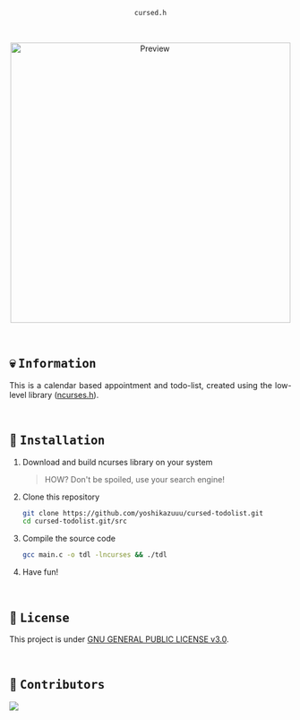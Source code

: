 <div align="justify">
<div align="center">

```ocaml
cursed.h
```

<br>

<p align="center">
  <img src="https://user-images.githubusercontent.com/93292023/212818297-5330fb4f-dd34-4936-840b-fb9fd7ccabc3.png" width="500px" alt="Preview"/>
</p>

<br>
</div>

## :skull: <samp>Information</samp>

This is a calendar based appointment and todo-list, created using the low-level library ([ncurses.h](https://invisible-island.net/ncurses/announce.html)).

<br>

## :wrench: <samp>Installation</samp>

1. Download and build ncurses library on your system
   > HOW? Don't be spoiled, use your search engine!
2. Clone this repository
   ```sh
   git clone https://github.com/yoshikazuuu/cursed-todolist.git
   cd cursed-todolist.git/src
   ```
3. Compile the source code
   ```sh
   gcc main.c -o tdl -lncurses && ./tdl
   ```
4. Have fun!

<br>

## :page_with_curl: <samp>License</samp>

This project is under [GNU GENERAL PUBLIC LICENSE v3.0](https://github.com/yoshikazuuu/cursed-todolist/blob/main/LICENSE).

<br>

## :busts_in_silhouette: <samp>Contributors</samp>

<a href="https://github.com/Yoshikazuuu/cursed-todolist/graphs/contributors">
    <img src="https://contrib.rocks/image?repo=Yoshikazuuu/cursed-todolist"/>
</a>
</div>
